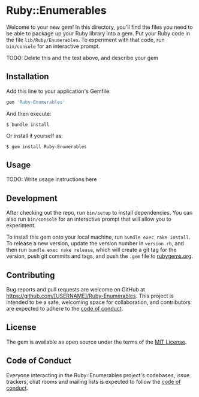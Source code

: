 # Ruby::Enumerables

Welcome to your new gem! In this directory, you'll find the files you need to be able to package up your Ruby library into a gem. Put your Ruby code in the file `lib/Ruby/Enumerables`. To experiment with that code, run `bin/console` for an interactive prompt.

TODO: Delete this and the text above, and describe your gem

## Installation

Add this line to your application's Gemfile:

```ruby
gem 'Ruby-Enumerables'
```

And then execute:

    $ bundle install

Or install it yourself as:

    $ gem install Ruby-Enumerables

## Usage

TODO: Write usage instructions here

## Development

After checking out the repo, run `bin/setup` to install dependencies. You can also run `bin/console` for an interactive prompt that will allow you to experiment.

To install this gem onto your local machine, run `bundle exec rake install`. To release a new version, update the version number in `version.rb`, and then run `bundle exec rake release`, which will create a git tag for the version, push git commits and tags, and push the `.gem` file to [rubygems.org](https://rubygems.org).

## Contributing

Bug reports and pull requests are welcome on GitHub at https://github.com/[USERNAME]/Ruby-Enumerables. This project is intended to be a safe, welcoming space for collaboration, and contributors are expected to adhere to the [code of conduct](https://github.com/[USERNAME]/Ruby-Enumerables/blob/master/CODE_OF_CONDUCT.md).


## License

The gem is available as open source under the terms of the [MIT License](https://opensource.org/licenses/MIT).

## Code of Conduct

Everyone interacting in the Ruby::Enumerables project's codebases, issue trackers, chat rooms and mailing lists is expected to follow the [code of conduct](https://github.com/[USERNAME]/Ruby-Enumerables/blob/master/CODE_OF_CONDUCT.md).
